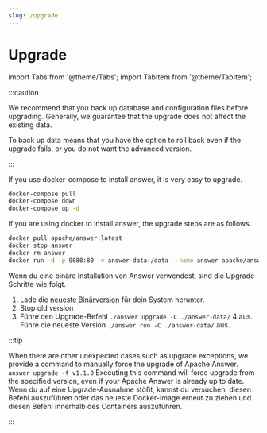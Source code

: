 ```yaml
---
slug: /upgrade
---
```


# Upgrade

import Tabs from '@theme/Tabs';
import TabItem from '@theme/TabItem';

:::caution

We recommend that you back up database and configuration files before upgrading. Generally, we guarantee that the upgrade does not affect the existing data.

To back up data means that you have the option to roll back even if the upgrade fails, or you do not want the advanced version.

:::

<Tabs>
  <TabItem value="docker-compose" label="Docker Compose" default>

If you use docker-compose to install answer, it is very easy to upgrade.

```bash
docker-compose pull
docker-compose down
docker-compose up -d
```

  </TabItem>
  <TabItem value="docker" label="Docker">

If you are using docker to install answer, the upgrade steps are as follows.

```bash
docker pull apache/answer:latest
docker stop answer
docker rm answer
docker run -d -p 9080:80 -v answer-data:/data --name answer apache/answer:latest
```

  </TabItem>
  <TabItem value="binary" label="Binary">

Wenn du eine binäre Installation von Answer verwendest, sind die Upgrade-Schritte wie folgt.

1. Lade die [neueste Binärversion](https://github.com/apache/incubator-answer/releases) für dein System herunter.
2. Stop old version
3. Führe den Upgrade-Befehl `./answer upgrade -C ./answer-data/`
4 aus. Führe die neueste Version `./answer run -C ./answer-data/` aus.


  </TabItem>
</Tabs>

:::tip

When there are other unexpected cases such as upgrade exceptions, we provide a command to manually force the upgrade of Apache Answer. `answer upgrade -f v1.1.0` Executing this command will force upgrade from the specified version, even if your Apache Answer is already up to date. Wenn du auf eine Upgrade-Ausnahme stößt, kannst du versuchen, diesen Befehl auszuführen oder das neueste Docker-Image erneut zu ziehen und diesen Befehl innerhalb des Containers auszuführen.

:::
